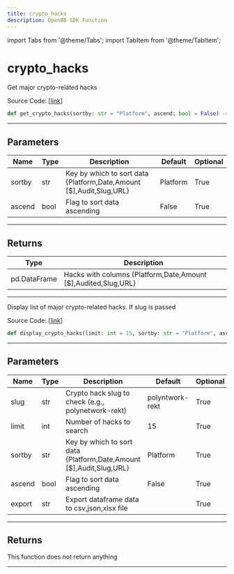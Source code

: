 ```yaml
---
title: crypto_hacks
description: OpenBB SDK Function
---
```


import Tabs from '@theme/Tabs';
import TabItem from '@theme/TabItem';

# crypto_hacks

<Tabs>
<TabItem value="model" label="Model" default>

Get major crypto-related hacks

Source Code: [[link](https://github.com/OpenBB-finance/OpenBBTerminal/tree/main/openbb_terminal/cryptocurrency/overview/rekt_model.py#L93)]

```python
def get_crypto_hacks(sortby: str = "Platform", ascend: bool = False) -> pd.DataFrame
```
---
## Parameters

| Name | Type | Description | Default | Optional |
| ---- | ---- | ----------- | ------- | -------- |
| sortby | str | Key by which to sort data {Platform,Date,Amount [$],Audit,Slug,URL} | Platform | True |
| ascend | bool | Flag to sort data ascending | False | True |

---
## Returns

| Type | Description |
| ---- | ----------- |
| pd.DataFrame | Hacks with columns {Platform,Date,Amount [$],Audited,Slug,URL} |

---


</TabItem>
<TabItem value="view" label="View">

Display list of major crypto-related hacks. If slug is passed

Source Code: [[link](https://github.com/OpenBB-finance/OpenBBTerminal/tree/main/openbb_terminal/cryptocurrency/overview/rekt_view.py#L18)]

```python
def display_crypto_hacks(limit: int = 15, sortby: str = "Platform", ascend: bool = False, slug: str = "polyntwork-rekt", export: str = "") -> None
```
---
## Parameters

| Name | Type | Description | Default | Optional |
| ---- | ---- | ----------- | ------- | -------- |
| slug | str | Crypto hack slug to check (e.g., polynetwork-rekt) | polyntwork-rekt | True |
| limit | int | Number of hacks to search | 15 | True |
| sortby | str | Key by which to sort data {Platform,Date,Amount [$],Audit,Slug,URL} | Platform | True |
| ascend | bool | Flag to sort data ascending | False | True |
| export | str | Export dataframe data to csv,json,xlsx file |  | True |

---
## Returns

This function does not return anything

---


</TabItem>
</Tabs>